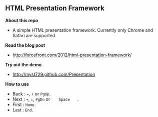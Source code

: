 HTML Presentation Framework 
---------------------------

**About this repo**

+ A simple HTML presentation framework. Currently only Chrome and Safari are supported.


**Read the blog post**

+ http://forcefront.com/2012/html-presentation-framework/


**Try out the demo**

+ http://myst729.github.com/Presentation


**How to use**

+ Back  : `←`, `↑` or `PgUp`.
+ Next  : `→`, `↓`, `PgDn` or `　　Space　　`.
+ First : `Home`.
+ Last  : `End`.